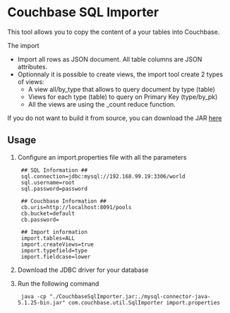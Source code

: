 Couchbase SQL Importer
===

This tool allows you to copy the content of a your tables into Couchbase.

The import

* Import all rows as JSON document. All table columns are JSON attributes.
* Optionnaly it is possible to create views, the import tool create 2 types of views:
	* A view  all/by_type that allows to query  document by type (table)
	* Views for each type (table) to query on Primary Key (type/by_pk)
	* All the views are using the _count reduce function.

If you do not want to build it from source, you can download the JAR [here](https://www.dropbox.com/s/pcnwukw2j8xe2d2/CouchbaseSqlImporter.jar)


Usage
-----

1. Configure an import.properties file with all the parameters 

		## SQL Information ##
		sql.connection=jdbc:mysql://192.168.99.19:3306/world
		sql.username=root
		sql.password=password

		## Couchbase Information ##
		cb.uris=http://localhost:8091/pools
		cb.bucket=default
		cb.password=

		## Import information
		import.tables=ALL
		import.createViews=true
		import.typefield=type
		import.fieldcase=lower


2. Download the JDBC driver for your database

3. Run the following command

		java -cp "./CouchbaseSqlImporter.jar:./mysql-connector-java-5.1.25-bin.jar" com.couchbase.util.SqlImporter import.properties
		
		

